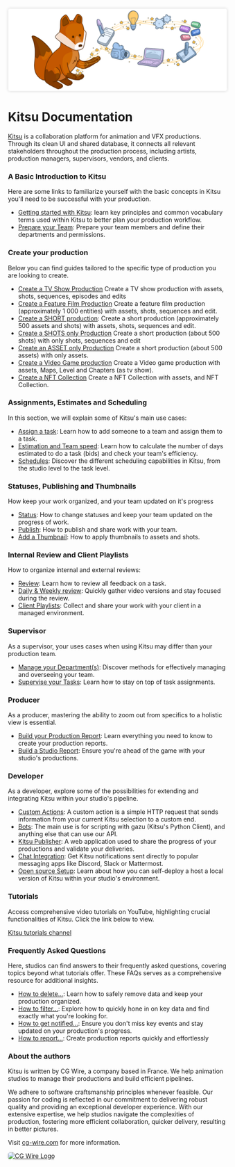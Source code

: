 <style>
img {
  border: 1px solid #EEE;
  box-shadow: 0 0 6px 0px #DDD;
  border-radius: 5px;
}

img[src$='#logo-cgwire'],
img[src$='#logo-kitsu'] {
  border: 0;
  box-shadow: none;
}
</style>

![Kitsu Banner](./img/kitsu-banner.png#logo-kitsu)

# Kitsu Documentation

[Kitsu](https://cg-wire.com/kitsu) is a collaboration platform for animation and VFX productions. Through its clean UI and shared database, it connects all relevant stakeholders throughout the production process, including artists, production managers, supervisors, vendors, and clients.

### A Basic Introduction to Kitsu
<!-- Removed this line "Kitsu is the next generation production tracker." It is mentioned above and not really relevant in this section -->
Here are some links to familiarize yourself with the basic concepts in Kitsu you'll need to be successful with your production.

* [Getting started with Kitsu](configure-kitsu/README.md): learn key principles and common vocabulary terms used within Kitsu to better plan your production workflow.
* [Prepare your Team](team/README.md): Prepare your team members and define their departments and permissions.

### Create your production

Below you can find guides tailored to the specific type of production you are looking to create.

  * [Create a TV Show Production](tvshow/README.md) Create a TV show production with assets, shots, sequences, episodes and edits
  * [Create a Feature Film Production](feature/README.md) Create a feature film production (approximately 1 000 entities) with assets, shots, sequences and edit.
* [Create a SHORT production](short/README.md): Create a short production (approximately 500 assets and shots) with assets, shots, sequences and edit.
 * [Create a SHOTS only Production](short-shot/README.md) Create a short production (about 500 shots) with only shots, sequences and edit
  * [Create an ASSET only Production](short-asset/README.md) Create a short production (about 500 assets) with only assets.
  * [Create a Video Game production](videogame/README.md) Create a Video game production with assets, Maps, Level and Chapters (as tv show).
  * [Create a NFT Collection](nft/README.md) Create a NFT Collection with assets, and NFT Collection.
  <!-- Adding note to revisit these sections later, some of the descriptions don't really make sense -->


### Assignments, Estimates and Scheduling

In this section, we will explain some of Kitsu's main use cases:

* [Assign a task](assignation/README.md): Learn how to add someone to a team and assign them to a task.
* [Estimation and Team speed](estimation/README.md): Learn how to calculate the number of days estimated to do a task (bids) and check your team's efficiency.
* [Schedules](schedules/README.md): Discover the different scheduling capabilities in Kitsu, from the studio level to the task level.

### Statuses, Publishing and Thumbnails

How keep your work organized, and your team updated on it's progress

* [Status](status/README.md): How to change statuses and keep your team updated on the progress of work.
* [Publish](publish/README.md): How to publish and share work with your team. 
* [Add a Thumbnail](thumbnails/README.md): How to apply thumbnails to assets and shots.

### Internal Review and Client Playlists

How to organize internal and external reviews:

* [Review](review/README.md): Learn how to review all feedback on a task.
* [Daily & Weekly review](review-weekly/README.md): Quickly gather video versions and stay focused during the review.
* [Client Playlists](playlist-client/README.md): Collect and share your work with your client in a managed environment.


### Supervisor

As a supervisor, your uses cases when using Kitsu may differ than your production team.

* [Manage your Department(s)](supervisor-team/README.md): Discover methods for effectively managing and overseeing your team.
* [Supervise your Tasks](supervisor-tasks/README.md): Learn how to stay on top of task assignments. 

### Producer

As a producer, mastering the ability to zoom out from specifics to a holistic view is essential.

* [Build your Production Report](production-report/README.md): Learn everything you need to know to create your production reports.
* [Build a Studio Report](studio-report/README.md): Ensure you're ahead of the game with your studio's productions.


### Developer

As a developer, explore some of the possibilities for extending and integrating Kitsu within your studio's pipeline.

* [Custom Actions](custom-actions/README.md): A custom action is a simple HTTP request that sends information from your current Kitsu selection to a custom end.
* [Bots](bots/README.md): The main use is for scripting with gazu (Kitsu's Python Client), and anything else that can use our API.
* [Kitsu Publisher](publisher/README.md): A web application used to share the progress of your productions and validate your deliveries.
* [Chat Integration](chat-integration/README.md): Get Kitsu notifications sent directly to popular messaging apps like Discord, Slack or Mattermost.
* [Open source Setup](installation/README.md): Learn about how you can self-deploy a host a local version of Kitsu within your studio's environment.




### Tutorials

Access comprehensive video tutorials on YouTube, highlighting crucial functionalities of Kitsu. Click the link below to view.

[Kitsu tutorials channel](https://www.youtube.com/playlist?list=PLp_1gB5ZBHXqnQgZ4TCrAt7smxesaDo29)


### Frequently Asked Questions

Here, studios can find answers to their frequently asked questions, covering topics beyond what tutorials offer. These FAQs serves as a comprehensive resource for additional insights.

* [How to delete...](faq-deletion): Learn how to safely remove data and keep your production organized.
* [How to filter...](faq-filter): Explore how to quickly hone in on key data and find exactly what you're looking for.
* [How to get notified...](faq-notification): Ensure you don't miss key events and stay updated on your production's progress.
* [How to report...](faq-production-report): Create production reports quickly and effortlessly


### About the authors

Kitsu is written by CG Wire, a company based in France. We help animation studios to manage their productions and build efficient pipelines.

We adhere to software craftsmanship principles whenever feasible. Our passion for coding is reflected in our commitment to delivering robust quality and providing an exceptional developer experience. With our extensive expertise, we help studios navigate the complexities of production, fostering more efficient collaboration, quicker delivery, resulting in better pictures.

Visit [cg-wire.com](https://cg-wire.com) for more information.

[![CG Wire Logo](./img/cgwire.png#logo-cgwire)](https://cg-wire.com)
